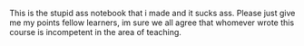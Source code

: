 This is the stupid ass notebook that i made and it sucks ass.
Please just give me my points fellow learners, im sure we all agree that whomever wrote this course is incompetent in the area of teaching.
